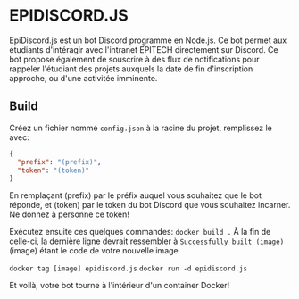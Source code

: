 # EPIDISCORD.JS

EpiDiscord.js est un bot Discord programmé en Node.js.
Ce bot permet aux étudiants d'intéragir avec l'intranet EPITECH directement sur Discord.
Ce bot propose également de souscrire à des flux de notifications pour rappeler l'étudiant des projets auxquels la date de fin d'inscription approche, ou d'une activitée imminente.

## Build

Créez un fichier nommé `config.json` à la racine du projet, remplissez le avec:
```json
{
  "prefix": "(prefix)",
  "token": "(token)"
}
```

En remplaçant (prefix) par le préfix auquel vous souhaitez que le bot réponde, et (token) par le token du bot Discord que vous souhaitez incarner. Ne donnez à personne ce token!

Éxécutez ensuite ces quelques commandes:
`docker build .`
À la fin de celle-ci, la dernière ligne devrait ressembler à `Successfully built (image)`
(image) étant le code de votre nouvelle image.

`docker tag [image] epidiscord.js`
`docker run -d epidiscord.js`

Et voilà, votre bot tourne à l'intérieur d'un container Docker!

